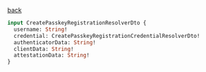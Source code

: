[back](../../tableOfContent.md)


```graphql
input CreatePasskeyRegistrationResolverDto {
  username: String!
  credential: CreatePasskeyRegistrationCredentialResolverDto!
  authenticatorData: String!
  clientData: String!
  attestationData: String!
}
```
